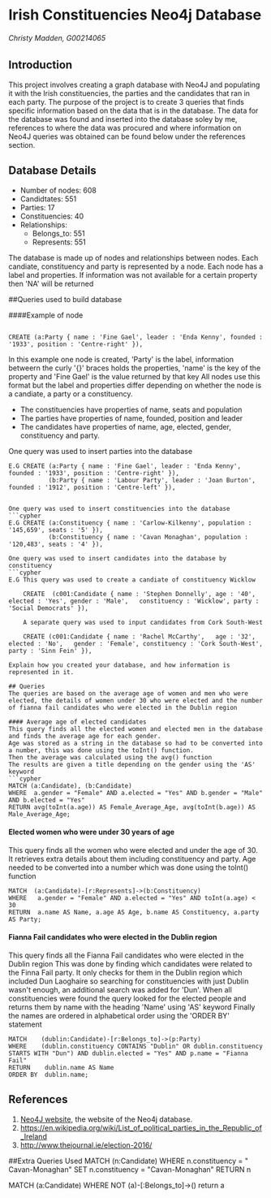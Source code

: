 # Irish Constituencies Neo4j Database
###### Christy Madden, G00214065

## Introduction
This project involves creating a graph database with Neo4J and populating it with the Irish constituencies, the parties and the candidates that ran in each party.
The purpose of the project is to create 3 queries that finds specific information based on the data that is in the database.
The data for the database was found and inserted into the database soley by me, references to where the data was procured and where information on Neo4J queries was obtained can be found below under the references section.


## Database Details
* Number of nodes: 608
* Candidtates: 551
* Parties: 17
* Constituencies: 40
* Relationships: 
	* Belongs_to: 551
	* Represents: 551

The database is made up of nodes and relationships between nodes.
Each candiate, constituency and party is represented by a node. 
Each node has a label and properties.
If information was not available for a certain property then 'NA' will be returned 

##Queries used to build database

####Example of node

```cypher

CREATE (a:Party { name : 'Fine Gael', leader : 'Enda Kenny', founded : '1933', position : 'Centre-right' }),

```

In this example one node is created,  'Party' is the label, information betweern the curly '{}' braces holds the properties, 'name' is the key of the property and 'Fine Gael' is the value returned by that key
All nodes use this format but the label and properties differ depending on whether the node is a candiate, a party or a constituency.

* The constituencies have properties of name, seats and population
* The parties have properties of name, founded, position and leader
* The candidates have properties of name, age, elected, gender, constituency and party.

One query was used to insert parties into the database 
```cypher
E.G CREATE (a:Party { name : 'Fine Gael', leader : 'Enda Kenny', founded : '1933', position : 'Centre-right' }),
		   (b:Party { name : 'Labour Party', leader : 'Joan Burton', founded : '1912', position : 'Centre-left' }),


One query was used to insert constituencies into the database
```cypher
E.G CREATE (a:Constituency { name : 'Carlow-Kilkenny', population : '145,659', seats : '5' }),
		   (b:Constituency { name : 'Cavan Monaghan', population : '120,483', seats : '4' }),

One query was used to insert candidates into the database by constituency
```cypher
E.G This query was used to create a candiate of constituency Wicklow

	CREATE 	(c001:Candidate { name : 'Stephen Donnelly', age : '40', elected : 'Yes', gender : 'Male',   constituency : 'Wicklow', party : 'Social Democrats' }),

	A separate query was used to input candidates from Cork South-West
	
	CREATE (c001:Candidate { name : 'Rachel McCarthy', 	 age : '32', elected : 'No',   gender : 'Female', constituency : 'Cork South-West', party : 'Sinn Fein' }),

Explain how you created your database, and how information is represented in it.

## Queries
The queries are based on the average age of women and men who were elected, the details of women under 30 who were elected and the number of fianna fail candidates who were elected in the Dublin region

#### Average age of elected candidates
This query finds all the elected women and elected men in the database and finds the average age for each gender.
Age was stored as a string in the database so had to be converted into a number, this was done using the toInt() function.
Then the average was calculated using the avg() function
The results are given a title depending on the gender using the 'AS' keyword
```cypher
MATCH (a:Candidate), (b:Candidate)
WHERE  a.gender = "Female" AND a.elected = "Yes" AND b.gender = "Male" AND b.elected = "Yes"
RETURN avg(toInt(a.age)) AS Female_Average_Age, avg(toInt(b.age)) AS Male_Average_Age;
```

#### Elected women who were under 30 years of age
This query finds all the women who were elected and under the age of 30.
It retrieves extra details about them including constituency and party.
Age needed to be converted into a number which was done using the toInt() function
```cypher
MATCH  (a:Candidate)-[r:Represents]->(b:Constituency)
WHERE   a.gender = "Female" AND a.elected = "Yes" AND toInt(a.age) < 30
RETURN  a.name AS Name, a.age AS Age, b.name AS Constituency, a.party AS Party;
```

#### Fianna Fail candidates who were elected in the Dublin region
This query finds all the Fianna Fail candidates who were elected in the Dublin region 
This was done by finding which candidates were related to the Finna Fail party.
It only checks for them in the Dublin region which included Dun Laoghaire so searching for constituencies with just Dublin wasn't enough, an additional search was added for 'Dun'.
When all constituencies were found the query looked for the elected people and returns them by name with the heading 'Name' using 'AS' keyword
Finally the names are ordered in alphabetical order using the 'ORDER BY' statement 
```cypher
MATCH    (dublin:Candidate)-[r:Belongs_to]->(p:Party)
WHERE    (dublin.constituency CONTAINS "Dublin" OR dublin.constituency STARTS WITH "Dun") AND dublin.elected = "Yes" AND p.name = "Fianna Fail"
RETURN 	  dublin.name AS Name
ORDER BY  dublin.name;
```

## References
1. [Neo4J website](http://neo4j.com/), the website of the Neo4j database.
2. https://en.wikipedia.org/wiki/List_of_political_parties_in_the_Republic_of_Ireland
3. http://www.thejournal.ie/election-2016/

##Extra Queries Used
MATCH (n:Candidate)
WHERE n.constituency = " Cavan-Monaghan"
SET   n.constituency = "Cavan-Monaghan"
RETURN n


MATCH (a:Candidate)
WHERE NOT (a)-[:Belongs_to]->()
return a